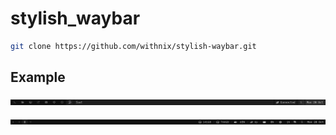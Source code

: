# stylish_waybar

```sh
git clone https://github.com/withnix/stylish-waybar.git
```

## Example

![Example](https://github.com/withnix/stylish-waybar/blob/main/assets/river.png)

![Example](https://github.com/withnix/stylish-waybar/blob/main/assets/sway.png)
